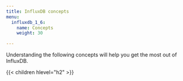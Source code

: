 ```yaml
---
title: InfluxDB concepts
menu:
  influxdb_1_6:
    name: Concepts
    weight: 30

---
```


Understanding the following concepts will help you get the most out of InfluxDB.

{{< children hlevel="h2" >}}
